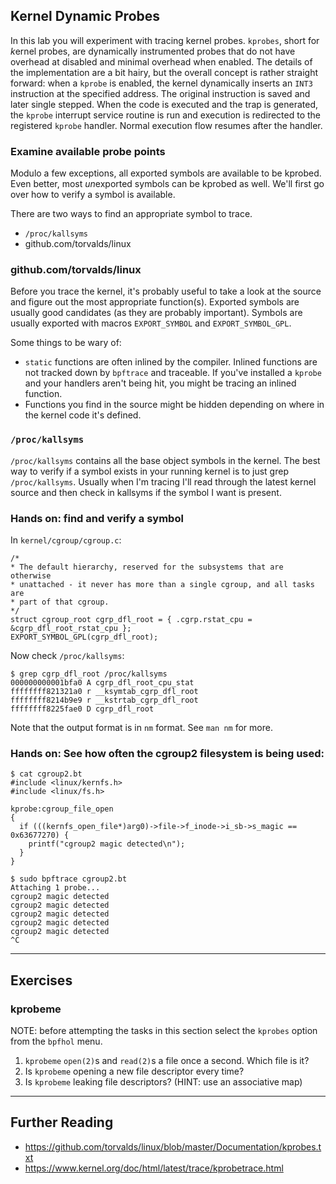 ## Kernel Dynamic Probes

In this lab you will experiment with tracing kernel probes. `kprobes`, short
for *k*ernel probes, are dynamically instrumented probes that do not have overhead
at disabled and minimal overhead when enabled. The details of the implementation
are a bit hairy, but the overall concept is rather straight forward: when a `kprobe`
is enabled, the kernel dynamically inserts an `INT3` instruction at the specified
address. The original instruction is saved and later single stepped.
When the code is executed and the trap is generated, the `kprobe` interrupt service
routine is run and execution is redirected to the registered `kprobe` handler. Normal
execution flow resumes after the handler.

### Examine available probe points

Modulo a few exceptions, all exported symbols are available to be kprobed. Even better,
most *un*exported symbols can be kprobed as well. We'll first go over how to verify
a symbol is available.

There are two ways to find an appropriate symbol to trace.

* `/proc/kallsyms`
* github.com/torvalds/linux

### github.com/torvalds/linux

Before you trace the kernel, it's probably useful to take a look at the source and
figure out the most appropriate function(s). Exported symbols are usually good
candidates (as they are probably important). Symbols are usually exported with
macros `EXPORT_SYMBOL` and `EXPORT_SYMBOL_GPL`.

Some things to be wary of:
* `static` functions are often inlined by the compiler. Inlined functions are not
  tracked down by `bpftrace` and traceable. If you've installed a `kprobe` and your
  handlers aren't being hit, you might be tracing an inlined function.
* Functions you find in the source might be hidden depending on where in the kernel
  code it's defined.

### `/proc/kallsyms`

`/proc/kallsyms` contains all the base object symbols in the kernel. The best way to
verify if a symbol exists in your running kernel is to just grep `/proc/kallsyms`.
Usually when I'm tracing I'll read through the latest kernel source and then check
in kallsyms if the symbol I want is present.

### Hands on: find and verify a symbol

In `kernel/cgroup/cgroup.c`:

```
/*
* The default hierarchy, reserved for the subsystems that are otherwise
* unattached - it never has more than a single cgroup, and all tasks are
* part of that cgroup.
*/
struct cgroup_root cgrp_dfl_root = { .cgrp.rstat_cpu = &cgrp_dfl_root_rstat_cpu };
EXPORT_SYMBOL_GPL(cgrp_dfl_root);
```

Now check `/proc/kallsyms`:

```
$ grep cgrp_dfl_root /proc/kallsyms
000000000001bfa0 A cgrp_dfl_root_cpu_stat
ffffffff821321a0 r __ksymtab_cgrp_dfl_root
ffffffff8214b9e9 r __kstrtab_cgrp_dfl_root
ffffffff8225fae0 D cgrp_dfl_root
```

Note that the output format is in `nm` format. See `man nm` for more.

### Hands on: See how often the cgroup2 filesystem is being used:

```
$ cat cgroup2.bt
#include <linux/kernfs.h>
#include <linux/fs.h>

kprobe:cgroup_file_open
{
  if (((kernfs_open_file*)arg0)->file->f_inode->i_sb->s_magic == 0x63677270) {
    printf("cgroup2 magic detected\n");
  }
}

$ sudo bpftrace cgroup2.bt
Attaching 1 probe...
cgroup2 magic detected
cgroup2 magic detected
cgroup2 magic detected
cgroup2 magic detected
cgroup2 magic detected
^C

```

---
## Exercises

### kprobeme

NOTE: before attempting the tasks in this section select the `kprobes` option from the `bpfhol` menu.

1. `kprobeme` `open(2)`s and `read(2)`s a file once a second. Which file is it?
1. Is `kprobeme` opening a new file descriptor every time?
1. Is `kprobeme` leaking file descriptors? (HINT: use an associative map)

---
## Further Reading

* https://github.com/torvalds/linux/blob/master/Documentation/kprobes.txt
* https://www.kernel.org/doc/html/latest/trace/kprobetrace.html

